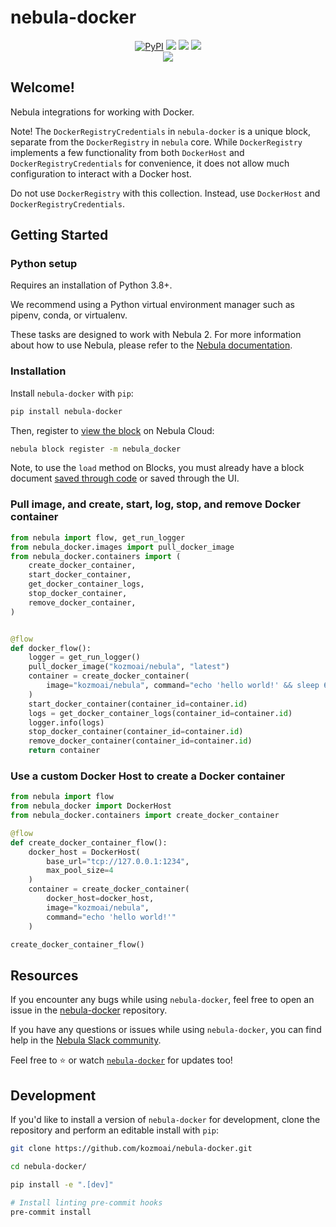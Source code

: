 # nebula-docker

<p align="center">
    <a href="https://pypi.python.org/pypi/nebula-docker/" alt="PyPI version">
        <img alt="PyPI" src="https://img.shields.io/pypi/v/nebula-docker?color=26272B&labelColor=090422"></a>
    <a href="https://github.com/kozmoai/nebula-docker/" alt="Stars">
        <img src="https://img.shields.io/github/stars/kozmoai/nebula-docker?color=26272B&labelColor=090422" /></a>
    <a href="https://pepy.tech/badge/nebula-docker/" alt="Downloads">
        <img src="https://img.shields.io/pypi/dm/nebula-docker?color=26272B&labelColor=090422" /></a>
    <a href="https://github.com/kozmoai/nebula-docker/pulse" alt="Activity">
        <img src="https://img.shields.io/github/commit-activity/m/kozmoai/nebula-docker?color=26272B&labelColor=090422" /></a>
    <br>
    <a href="https://nebula-community.slack.com" alt="Slack">
        <img src="https://img.shields.io/badge/slack-join_community-red.svg?color=26272B&labelColor=090422&logo=slack" /></a>

</p>

## Welcome!

Nebula integrations for working with Docker.

Note! The `DockerRegistryCredentials` in `nebula-docker` is a unique block, separate from the `DockerRegistry` in `nebula` core. While `DockerRegistry` implements a few functionality from both `DockerHost` and `DockerRegistryCredentials` for convenience, it does not allow much configuration to interact with a Docker host.

Do not use `DockerRegistry` with this collection. Instead, use `DockerHost` and `DockerRegistryCredentials`.

## Getting Started

### Python setup

Requires an installation of Python 3.8+.

We recommend using a Python virtual environment manager such as pipenv, conda, or virtualenv.

These tasks are designed to work with Nebula 2. For more information about how to use Nebula, please refer to the [Nebula documentation](https://docs.nebula.io/).

### Installation

Install `nebula-docker` with `pip`:

```bash
pip install nebula-docker
```

Then, register to [view the block](https://docs.nebula.io/concepts/blocks/) on Nebula Cloud:

```bash
nebula block register -m nebula_docker
```

Note, to use the `load` method on Blocks, you must already have a block document [saved through code](https://docs.nebula.io/concepts/blocks/#saving-blocks) or saved through the UI.

### Pull image, and create, start, log, stop, and remove Docker container

```python
from nebula import flow, get_run_logger
from nebula_docker.images import pull_docker_image
from nebula_docker.containers import (
    create_docker_container,
    start_docker_container,
    get_docker_container_logs,
    stop_docker_container,
    remove_docker_container,
)


@flow
def docker_flow():
    logger = get_run_logger()
    pull_docker_image("kozmoai/nebula", "latest")
    container = create_docker_container(
        image="kozmoai/nebula", command="echo 'hello world!' && sleep 60"
    )
    start_docker_container(container_id=container.id)
    logs = get_docker_container_logs(container_id=container.id)
    logger.info(logs)
    stop_docker_container(container_id=container.id)
    remove_docker_container(container_id=container.id)
    return container
```

### Use a custom Docker Host to create a Docker container
```python
from nebula import flow
from nebula_docker import DockerHost
from nebula_docker.containers import create_docker_container

@flow
def create_docker_container_flow():
    docker_host = DockerHost(
        base_url="tcp://127.0.0.1:1234",
        max_pool_size=4
    )
    container = create_docker_container(
        docker_host=docker_host,
        image="kozmoai/nebula",
        command="echo 'hello world!'"
    )

create_docker_container_flow()
```

## Resources

If you encounter any bugs while using `nebula-docker`, feel free to open an issue in the [nebula-docker](https://github.com/kozmoai/nebula-docker) repository.

If you have any questions or issues while using `nebula-docker`, you can find help in the [Nebula Slack community](https://nebula.io/slack).

Feel free to ⭐️ or watch [`nebula-docker`](https://github.com/kozmoai/nebula-docker) for updates too!

## Development

If you'd like to install a version of `nebula-docker` for development, clone the repository and perform an editable install with `pip`:

```bash
git clone https://github.com/kozmoai/nebula-docker.git

cd nebula-docker/

pip install -e ".[dev]"

# Install linting pre-commit hooks
pre-commit install
```
